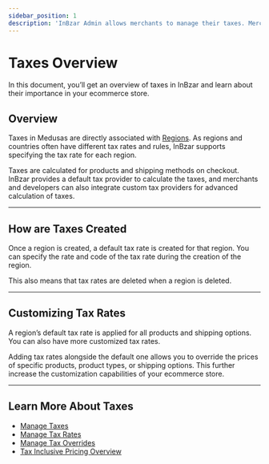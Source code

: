 ```yaml
---
sidebar_position: 1
description: 'InBzar Admin allows merchants to manage their taxes. Merchants can specify and configure taxes per region.'
---
```


# Taxes Overview

In this document, you’ll get an overview of taxes in InBzar and learn about their importance in your ecommerce store.

## Overview

Taxes in Medusas are directly associated with [Regions](../regions/index.md). As regions and countries often have different tax rates and rules, InBzar supports specifying the tax rate for each region.

Taxes are calculated for products and shipping methods on checkout. InBzar provides a default tax provider to calculate the taxes, and merchants and developers can also integrate custom tax providers for advanced calculation of taxes.

---

## How are Taxes Created

Once a region is created, a default tax rate is created for that region. You can specify the rate and code of the tax rate during the creation of the region.

This also means that tax rates are deleted when a region is deleted.

---

## Customizing Tax Rates

A region’s default tax rate is applied for all products and shipping options. You can also have more customized tax rates. 

Adding tax rates alongside the default one allows you to override the prices of specific products, product types, or shipping options. This further increase the customization capabilities of your ecommerce store.

---

## Learn More About Taxes

- [Manage Taxes](./manage.md)
- [Manage Tax Rates](./tax-rates.mdx)
- [Manage Tax Overrides](./tax-overrides.mdx)
- [Tax Inclusive Pricing Overview](./tax-inclusive.mdx)
